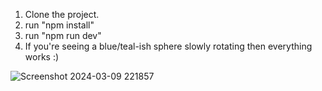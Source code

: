 1. Clone the project.
2. run "npm install"
3. run "npm run dev"
4. If you're seeing a blue/teal-ish sphere slowly rotating then everything works :)

![Screenshot 2024-03-09 221857](https://github.com/Arielv1/ThreeJs-TypeScript-Starter/assets/69075467/e770fba1-bf20-461a-a164-8190edc15b97)
